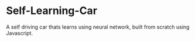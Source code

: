 # Self-Learning-Car

A self driving car thats learns using neural network, built from scratch using Javascript.

